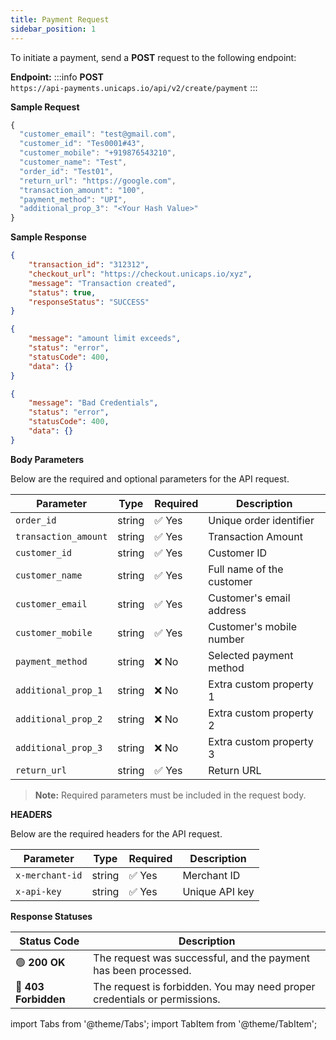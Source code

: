 ```yaml
---
title: Payment Request
sidebar_position: 1
---
```


To initiate a payment, send a **POST** request to the following endpoint:

**Endpoint:**
:::info
**POST**  
`https://api-payments.unicaps.io/api/v2/create/payment`
:::

**Sample Request**

```jsx
{
  "customer_email": "test@gmail.com",
  "customer_id": "Tes0001#43",
  "customer_mobile": "+919876543210",
  "customer_name": "Test",
  "order_id": "Test01",
  "return_url": "https://google.com",
  "transaction_amount": "100",
  "payment_method": "UPI",
  "additional_prop_3": "<Your Hash Value>"
}
```

**Sample Response**

<Tabs groupId="response-type">

  <TabItem value="success" label="SUCCESS" default>

```json
{
    "transaction_id": "312312",
    "checkout_url": "https://checkout.unicaps.io/xyz",
    "message": "Transaction created",
    "status": true,
    "responseStatus": "SUCCESS"
}
```
</TabItem> 
<TabItem value="limit-error" label="LIMIT ERROR">

```json
{
    "message": "amount limit exceeds",
    "status": "error",
    "statusCode": 400,
    "data": {}
}
```
</TabItem>
<TabItem value="bad-creds" label="BAD CREDS">

```json
{
    "message": "Bad Credentials",
    "status": "error",
    "statusCode": 400,
    "data": {}
}
```
</TabItem>
</Tabs>



**Body Parameters**

Below are the required and optional parameters for the API request.

| Parameter       | Type    | Required | Description |
|----------------|--------|----------|-------------|
| `order_id`     | string | ✅ Yes   | Unique order identifier |
| `transaction_amount` | string | ✅ Yes   | Transaction Amount |
| `customer_id` | string | ✅ Yes   | Customer ID |
| `customer_name` | string | ✅ Yes   | Full name of the customer |
| `customer_email` | string | ✅ Yes   | Customer's email address |
| `customer_mobile` | string | ✅ Yes   | Customer's mobile number |
| `payment_method` | string | ❌ No   | Selected payment method |
| `additional_prop_1` | string | ❌ No   | Extra custom property 1 |
| `additional_prop_2` | string | ❌ No   | Extra custom property 2 |
| `additional_prop_3` | string | ❌ No   | Extra custom property 3 |
| `return_url` | string | ✅ Yes    | Return URL |

> **Note:** Required parameters must be included in the request body.

**HEADERS**

Below are the required headers for the API request.

| Parameter       | Type    | Required | Description |
|----------------|--------|----------|-------------|
| `x-merchant-id`     | string | ✅ Yes   | Merchant ID |
| `x-api-key` | string | ✅ Yes   | Unique API key |

**Response Statuses**

| Status Code | Description |
|------------|-------------|
| 🟢 **200 OK** | The request was successful, and the payment has been processed. |
| 🔴 **403 Forbidden** | The request is forbidden. You may need proper credentials or permissions. |




import Tabs from '@theme/Tabs';
import TabItem from '@theme/TabItem';

